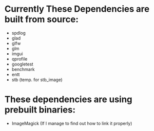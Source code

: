 # Currently These Dependencies are built from source:
- spdlog
- glad
- glfw
- glm
- imgui
- qprofile
- googletest
- benchmark
- entt
- stb (temp. for stb_image)

# These dependencies are using prebuilt binaries:
- ImageMagick (If I manage to find out how to link it properly)
